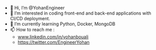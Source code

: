 - 👋 Hi, I’m @YohanEngineer
- 👀 I’m interested in coding front-end and back-end applications with CI/CD deployment. 
- 🌱 I’m currently learning Python, Docker, MongoDB
- 📫 How to reach me :
   - www.linkedin.com/in/yohanbouali
   - https://twitter.com/EngineerYohan
<!---
YohanEngineer/YohanEngineer is a ✨ special ✨ repository because its `README.md` (this file) appears on your GitHub profile.
You can click the Preview link to take a look at your changes.
--->
